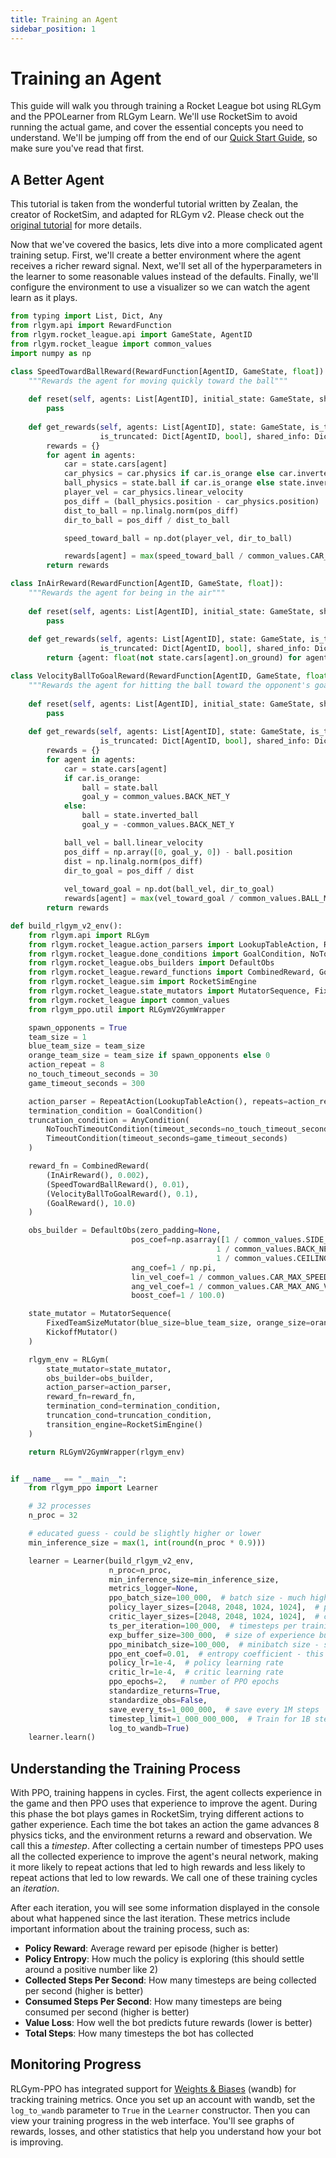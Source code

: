 ```yaml
---
title: Training an Agent
sidebar_position: 1
---
```


# Training an Agent

This guide will walk you through training a Rocket League bot using RLGym and the PPOLearner from RLGym Learn. We'll use RocketSim to avoid running the actual game, and cover the essential concepts you need to understand. We'll be jumping off from the end of our [Quick Start Guide](../Getting%20Started/quickstart), so make sure you've read that first.


## A Better Agent

This tutorial is taken from the wonderful tutorial written by Zealan, the creator of RocketSim, and adapted for RLGym v2. Please check out the [original tutorial](https://github.com/ZealanL/RLGym-PPO-Guide/tree/main) for more details.

Now that we've covered the basics, lets dive into a more complicated agent training setup. First, we'll create a better environment where the agent receives a richer reward signal. Next, we'll set all of the hyperparameters in the learner to some reasonable values instead of the defaults. Finally, we'll configure the environment to use a visualizer so we can watch the agent learn as it plays.

```python
from typing import List, Dict, Any
from rlgym.api import RewardFunction
from rlgym.rocket_league.api import GameState, AgentID
from rlgym.rocket_league import common_values
import numpy as np

class SpeedTowardBallReward(RewardFunction[AgentID, GameState, float]):
    """Rewards the agent for moving quickly toward the ball"""
    
    def reset(self, agents: List[AgentID], initial_state: GameState, shared_info: Dict[str, Any]) -> None:
        pass
    
    def get_rewards(self, agents: List[AgentID], state: GameState, is_terminated: Dict[AgentID, bool],
                    is_truncated: Dict[AgentID, bool], shared_info: Dict[str, Any]) -> Dict[AgentID, float]:
        rewards = {}
        for agent in agents:
            car = state.cars[agent]
            car_physics = car.physics if car.is_orange else car.inverted_physics
            ball_physics = state.ball if car.is_orange else state.inverted_ball
            player_vel = car_physics.linear_velocity
            pos_diff = (ball_physics.position - car_physics.position)
            dist_to_ball = np.linalg.norm(pos_diff)
            dir_to_ball = pos_diff / dist_to_ball

            speed_toward_ball = np.dot(player_vel, dir_to_ball)

            rewards[agent] = max(speed_toward_ball / common_values.CAR_MAX_SPEED, 0.0)
        return rewards

class InAirReward(RewardFunction[AgentID, GameState, float]):
    """Rewards the agent for being in the air"""
    
    def reset(self, agents: List[AgentID], initial_state: GameState, shared_info: Dict[str, Any]) -> None:
        pass
    
    def get_rewards(self, agents: List[AgentID], state: GameState, is_terminated: Dict[AgentID, bool],
                    is_truncated: Dict[AgentID, bool], shared_info: Dict[str, Any]) -> Dict[AgentID, float]:
        return {agent: float(not state.cars[agent].on_ground) for agent in agents}

class VelocityBallToGoalReward(RewardFunction[AgentID, GameState, float]):
    """Rewards the agent for hitting the ball toward the opponent's goal"""
    
    def reset(self, agents: List[AgentID], initial_state: GameState, shared_info: Dict[str, Any]) -> None:
        pass
    
    def get_rewards(self, agents: List[AgentID], state: GameState, is_terminated: Dict[AgentID, bool],
                    is_truncated: Dict[AgentID, bool], shared_info: Dict[str, Any]) -> Dict[AgentID, float]:
        rewards = {}
        for agent in agents:
            car = state.cars[agent]
            if car.is_orange:
                ball = state.ball
                goal_y = common_values.BACK_NET_Y
            else:
                ball = state.inverted_ball
                goal_y = -common_values.BACK_NET_Y

            ball_vel = ball.linear_velocity
            pos_diff = np.array([0, goal_y, 0]) - ball.position
            dist = np.linalg.norm(pos_diff)
            dir_to_goal = pos_diff / dist
            
            vel_toward_goal = np.dot(ball_vel, dir_to_goal)
            rewards[agent] = max(vel_toward_goal / common_values.BALL_MAX_SPEED, 0)
        return rewards

def build_rlgym_v2_env():
    from rlgym.api import RLGym
    from rlgym.rocket_league.action_parsers import LookupTableAction, RepeatAction
    from rlgym.rocket_league.done_conditions import GoalCondition, NoTouchTimeoutCondition, TimeoutCondition, AnyCondition
    from rlgym.rocket_league.obs_builders import DefaultObs
    from rlgym.rocket_league.reward_functions import CombinedReward, GoalReward
    from rlgym.rocket_league.sim import RocketSimEngine
    from rlgym.rocket_league.state_mutators import MutatorSequence, FixedTeamSizeMutator, KickoffMutator
    from rlgym.rocket_league import common_values
    from rlgym_ppo.util import RLGymV2GymWrapper

    spawn_opponents = True
    team_size = 1
    blue_team_size = team_size
    orange_team_size = team_size if spawn_opponents else 0
    action_repeat = 8
    no_touch_timeout_seconds = 30
    game_timeout_seconds = 300

    action_parser = RepeatAction(LookupTableAction(), repeats=action_repeat)
    termination_condition = GoalCondition()
    truncation_condition = AnyCondition(
        NoTouchTimeoutCondition(timeout_seconds=no_touch_timeout_seconds),
        TimeoutCondition(timeout_seconds=game_timeout_seconds)
    )

    reward_fn = CombinedReward(
        (InAirReward(), 0.002),
        (SpeedTowardBallReward(), 0.01),
        (VelocityBallToGoalReward(), 0.1),
        (GoalReward(), 10.0)
    )

    obs_builder = DefaultObs(zero_padding=None,
                           pos_coef=np.asarray([1 / common_values.SIDE_WALL_X, 
                                              1 / common_values.BACK_NET_Y, 
                                              1 / common_values.CEILING_Z]),
                           ang_coef=1 / np.pi,
                           lin_vel_coef=1 / common_values.CAR_MAX_SPEED,
                           ang_vel_coef=1 / common_values.CAR_MAX_ANG_VEL,
                           boost_coef=1 / 100.0)

    state_mutator = MutatorSequence(
        FixedTeamSizeMutator(blue_size=blue_team_size, orange_size=orange_team_size),
        KickoffMutator()
    )

    rlgym_env = RLGym(
        state_mutator=state_mutator,
        obs_builder=obs_builder,
        action_parser=action_parser,
        reward_fn=reward_fn,
        termination_cond=termination_condition,
        truncation_cond=truncation_condition,
        transition_engine=RocketSimEngine()
    )

    return RLGymV2GymWrapper(rlgym_env)


if __name__ == "__main__":
    from rlgym_ppo import Learner

    # 32 processes
    n_proc = 32

    # educated guess - could be slightly higher or lower
    min_inference_size = max(1, int(round(n_proc * 0.9)))

    learner = Learner(build_rlgym_v2_env,
                      n_proc=n_proc,
                      min_inference_size=min_inference_size,
                      metrics_logger=None,
                      ppo_batch_size=100_000,  # batch size - much higher than 300K doesn't seem to help most people
                      policy_layer_sizes=[2048, 2048, 1024, 1024],  # policy network
                      critic_layer_sizes=[2048, 2048, 1024, 1024],  # critic network
                      ts_per_iteration=100_000,  # timesteps per training iteration - set this equal to the batch size
                      exp_buffer_size=300_000,  # size of experience buffer - keep this 2 - 3x the batch size
                      ppo_minibatch_size=100_000,  # minibatch size - set this as high as your GPU can handle
                      ppo_ent_coef=0.01,  # entropy coefficient - this determines the impact of exploration
                      policy_lr=1e-4,  # policy learning rate
                      critic_lr=1e-4,  # critic learning rate
                      ppo_epochs=2,   # number of PPO epochs
                      standardize_returns=True,
                      standardize_obs=False,
                      save_every_ts=1_000_000,  # save every 1M steps
                      timestep_limit=1_000_000_000,  # Train for 1B steps
                      log_to_wandb=True)
    learner.learn()
```

## Understanding the Training Process

With PPO, training happens in cycles. First, the agent collects experience in the game and then PPO uses that experience to improve the agent. During this phase the bot plays games in RocketSim, trying different actions to gather experience. Each time the bot takes an action the game advances 8 physics ticks, and the environment returns a reward and observation. We call this a *timestep*. After collecting a certain number of timesteps PPO uses all the collected experience to improve the agent's neural network, making it more likely to repeat actions that led to high rewards and less likely to repeat actions that led to low rewards. We call one of these training cycles an *iteration*.

After each iteration, you will see some information displayed in the console about what happened since the last iteration. These metrics include important information about the training process, such as:
- **Policy Reward**: Average reward per episode (higher is better)
- **Policy Entropy**: How much the policy is exploring (this should settle around a positive number like 2)
- **Collected Steps Per Second**: How many timesteps are being collected per second (higher is better)
- **Consumed Steps Per Second**: How many timesteps are being consumed per second (higher is better)
- **Value Loss**: How well the bot predicts future rewards (lower is better)
- **Total Steps**: How many timesteps the bot has collected


## Monitoring Progress
RLGym-PPO has integrated support for [Weights & Biases](https://wandb.ai) (wandb) for tracking training metrics. Once you set up an account with wandb, set the `log_to_wandb` parameter to `True` in the `Learner` constructor. Then you can view your training progress in the web interface. You'll see graphs of rewards, losses, and other statistics that help you understand how your bot is improving.
